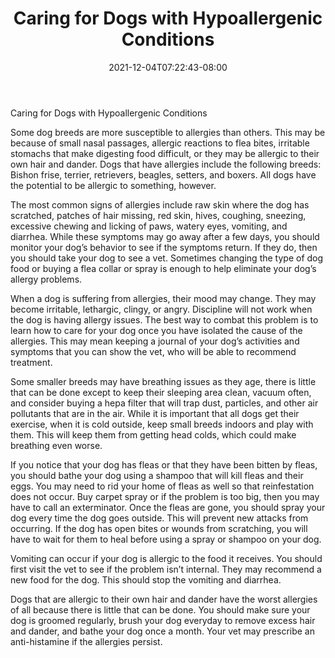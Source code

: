 ﻿---
title: "Caring for Dogs with Hypoallergenic Conditions"
date: 2021-12-04T07:22:43-08:00
description: "hypoallergenic dogs Tips for Web Success"
featured_image: "/images/hypoallergenic dogs.jpg"
tags: ["hypoallergenic dogs"]
---

Caring for Dogs with Hypoallergenic Conditions

Some dog breeds are more susceptible to allergies than others. This may be because of small nasal passages, allergic reactions to flea bites, irritable stomachs that make digesting food difficult, or they may be allergic to their own hair and dander. Dogs that have allergies include the following breeds: Bishon frise, terrier, retrievers, beagles, setters, and boxers. All dogs have the potential to be allergic to something, however.

The most common signs of allergies include raw skin where the dog has scratched, patches of hair missing, red skin, hives, coughing, sneezing, excessive chewing and licking of paws, watery eyes, vomiting, and diarrhea. While these symptoms may go away after a few days, you should monitor your dog’s behavior to see if the symptoms return. If they do, then you should take your dog to see a vet. Sometimes changing the type of dog food or buying a flea collar or spray is enough to help eliminate your dog’s allergy problems.

When a dog is suffering from allergies, their mood may change. They may become irritable, lethargic, clingy, or angry. Discipline will not work when the dog is having allergy issues. The best way to combat this problem is to learn how to care for your dog once you have isolated the cause of the allergies. This may mean keeping a journal of your dog’s activities and symptoms that you can show the vet, who will be able to recommend treatment. 

Some smaller breeds may have breathing issues as they age, there is little that can be done except to keep their sleeping area clean, vacuum often, and consider buying a hepa filter that will trap dust, particles, and other air pollutants that are in the air. While it is important that all dogs get their exercise, when it is cold outside, keep small breeds indoors and play with them. This will keep them from getting head colds, which could make breathing even worse. 

If you notice that your dog has fleas or that they have been bitten by fleas, you should bathe your dog using a shampoo that will kill fleas and their eggs. You may need to rid your home of fleas as well so that reinfestation does not occur. Buy carpet spray or if the problem is too big, then you may have to call an exterminator. Once the fleas are gone, you should spray your dog every time the dog goes outside. This will prevent new attacks from occurring. If the dog has open bites or wounds from scratching, you will have to wait for them to heal before using a spray or shampoo on your dog. 

Vomiting can occur if your dog is allergic to the food it receives. You should first visit the vet to see if the problem isn’t internal. They may recommend a new food for the dog. This should stop the vomiting and diarrhea. 

Dogs that are allergic to their own hair and dander have the worst allergies of all because there is little that can be done. You should make sure your dog is groomed regularly, brush your dog everyday to remove excess hair and dander, and bathe your dog once a month. Your vet may prescribe an anti-histamine if the allergies persist. 



